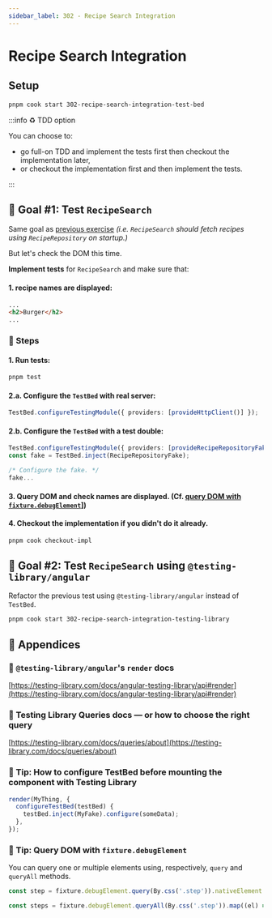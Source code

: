 ```yaml
---
sidebar_label: 302 - Recipe Search Integration
---
```


# Recipe Search Integration

## Setup

```sh
pnpm cook start 302-recipe-search-integration-test-bed
```

:::info ♻️ TDD option

You can choose to:

- go full-on TDD and implement the tests first then checkout the implementation later,
- or checkout the implementation first and then implement the tests.

:::

## 🎯 Goal #1: Test `RecipeSearch`

Same goal as [previous exercise](301-recipe-search-isolated.md) _(i.e. `RecipeSearch` should fetch recipes using `RecipeRepository` on startup.)_

But let's check the DOM this time.

**Implement tests** for `RecipeSearch` and make sure that:

#### 1. recipe names are displayed:

```html
...
<h2>Burger</h2>
...
```

### 📝 Steps

#### 1. Run tests:

```sh
pnpm test
```

#### 2.a. Configure the `TestBed` with real server:

```ts
TestBed.configureTestingModule({ providers: [provideHttpClient()] });
```

#### 2.b. Configure the `TestBed` with a test double:

```ts
TestBed.configureTestingModule({ providers: [provideRecipeRepositoryFake()] });
const fake = TestBed.inject(RecipeRepositoryFake);

/* Configure the fake. */
fake...
```

#### 3. Query DOM and check names are displayed. (Cf. [query DOM with `fixture.debugElement`](#-tip-query-dom-with-fixturedebugelement)])

#### 4. Checkout the implementation if you didn't do it already.

```sh
pnpm cook checkout-impl
```

## 🎯 Goal #2: Test `RecipeSearch` using `@testing-library/angular`

Refactor the previous test using `@testing-library/angular` instead of `TestBed`.

```sh
pnpm cook start 302-recipe-search-integration-testing-library
```

## 📖 Appendices

### 🔗 `@testing-library/angular`'s `render` docs

[https://testing-library.com/docs/angular-testing-library/api#render](https://testing-library.com/docs/angular-testing-library/api#render)

### 🔗 Testing Library Queries docs — or how to choose the right query

[https://testing-library.com/docs/queries/about](https://testing-library.com/docs/queries/about)

### 🎁 Tip: How to configure TestBed before mounting the component with Testing Library

```ts
render(MyThing, {
  configureTestBed(testBed) {
    testBed.inject(MyFake).configure(someData);
  },
});
```

### 🎁 Tip: Query DOM with `fixture.debugElement`

You can query one or multiple elements using, respectively, `query` and `queryAll` methods.

```ts
const step = fixture.debugElement.query(By.css('.step')).nativeElement.textContent;

const steps = fixture.debugElement.queryAll(By.css('.step')).map((el) => el.nativeElement.textContent);
```
